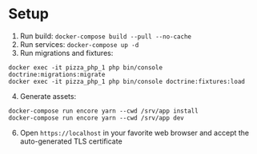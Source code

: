# Setup

1. Run build: ```docker-compose build --pull --no-cache```
2. Run services: ```docker-compose up -d```
3. Run migrations and fixtures:
```
docker exec -it pizza_php_1 php bin/console doctrine:migrations:migrate
docker exec -it pizza_php_1 php bin/console doctrine:fixtures:load
```
4. Generate assets:
```
docker-compose run encore yarn --cwd /srv/app install
docker-compose run encore yarn --cwd /srv/app dev
```
6. Open ```https://localhost``` in your favorite web browser and accept the auto-generated TLS certificate
